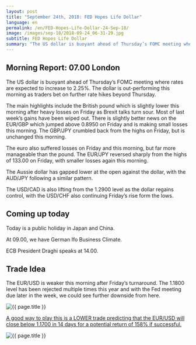 ```yaml
---
layout: post
title: "September 24th, 2018: FED Hopes Life Dollar"
language: en
permalink: /en/FED-Hopes-Life-Dollar-24-Sep-18/
image: /images/sep-18/2018-09-24_06-31-29.jpg
subtitle: FED Hopes Life Dollar
summary: "The US dollar is buoyant ahead of Thursday’s FOMC meeting where rates are expected to increase to 2.25%. The dollar is out-performing this morning as traders bet on further rate hikes beyond Thursday"
---
```

## Morning Report: 07.00 London

The US dollar is buoyant ahead of Thursday’s FOMC meeting where rates are expected to increase to 2.25%. The dollar is out-performing this morning as traders bet on further rate hikes beyond Thursday. 

The main highlights include the British pound which is slightly lower this morning after heavy losses on Friday as Brexit talks turn sour. Most of last week’s gains have been wiped out. There is slightly better news on the EUR/GBP which jumped above 0.8950 on Friday and is making small losses this morning. The GBP/JPY crumbled back from the highs on Friday, but is unchanged this morning. 

The euro also suffered losses on Friday and this morning, but far more manageable than the pound. The EUR/JPY reversed sharply from the highs of 133.00 on Friday, with smaller losses again this morning. 

The Aussie dollar has gapped lower at the open against the dollar, with the AUD/JPY following a similar pattern. 

The USD/CAD is also lifting from the 1.2900 level as the dollar regains control, with the USD/CHF also continuing Friday’s rise form the lows. 

## Coming up today

Today is a public holiday in Japan and China. 

At 09.00, we have German Ifo Business Climate.

ECB President Draghi speaks at 14.00. 

## Trade Idea

The EUR/USD is weaker this morning after Friday’s turnaround. The 1.1800 level has been rejected multiple times this year and with the Fed meeting due later in the week, we could see further downside from here.

<img class="post-image" src="{{ site.url }}/images/sep-18/2018-09-24_06-31-29.jpg" alt="{{ page.title }}" title="{{ page.title }}">

<a href="%LINK%%?currency=GBP&market=forex&underlying=frxEURUSD&formname=higherlower&duration_amount=14&duration_units=d&amount=10&amount_type=stake&expiry_type=duration&barrier=1.1700" target="_blank" rel="noopener noreferrer nofollow">A good way to play this is a LOWER trade predicting that the EUR/USD will close below 1.1700 in 14 days for a potential return of 158% if successful.</a>

<img class="post-image" src="{{ site.url }}/images/sep-18/2018-09-24_06-34-20.jpg" alt="{{ page.title }}" title="{{ page.title }}">